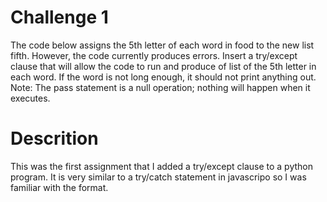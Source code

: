 # Challenge 1

The code below assigns the 5th letter of each word in food to the new list fifth.
However, the code currently produces errors. Insert a try/except clause that will allow
the code to run and produce of list of the 5th letter in each word. If the word is not long enough,
it should not print anything out. Note: The pass statement is a null operation; nothing will happen when it executes.

# Descrition

This was the first assignment that I added a try/except clause to a python program. It is very similar to a try/catch statement in javascripo so I was familiar with the format.
